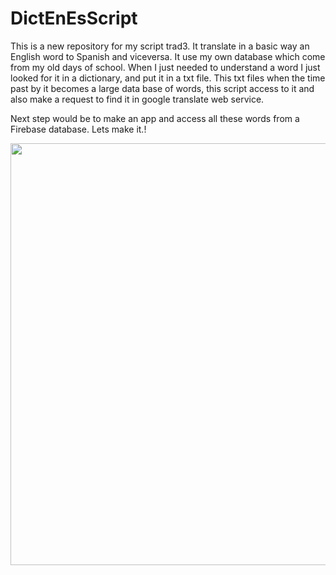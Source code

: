 # DictEnEsScript

This is a new repository for my script trad3. It translate in a basic way an English word to Spanish and viceversa.
It use my own database which come from my old days of school. When I just needed to understand a word I just looked for it in a dictionary, and put it in a txt file. This txt files when the time past by it becomes a large data base of words, this script access to it and also make a request to find it in google translate web service. 

Next step would be to make an app and access all these words from a Firebase database. Lets make it.!

<p align="center">
    <img src="https://github.com/carlos-santiago-2017/DictEnEsScript/blob/master/screenshotDictEnEs.png" width="675">
</p>
